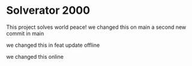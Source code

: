 # Solverator 2000
This project solves world peace!
we changed this on main
a second new commit in main

we changed this in feat
update offline

we changed this online
